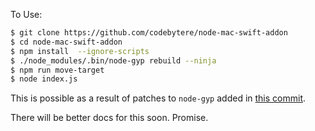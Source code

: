 To Use:
```sh
$ git clone https://github.com/codebytere/node-mac-swift-addon
$ cd node-mac-swift-addon
$ npm install  --ignore-scripts
$ ./node_modules/.bin/node-gyp rebuild --ninja
$ npm run move-target
$ node index.js
```

This is possible as a result of patches to `node-gyp` added in [this commit](https://github.com/codebytere/node-gyp/commit/aaf533f733cba374303e28fe152a6ef56c987b1d).

There will be better docs for this soon. Promise.

